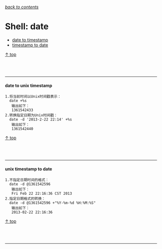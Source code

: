 [*back to contents*](https://github.com/malw2020/learn#contents)<br>

# Shell: date

- [date to timestamp](#date-to-unix-timestamp)
- [timestamp to date](#unix-timestamp-to-date)

[↑ top](#shell-date)
<br><br><br><br><hr>


#### date to unix timestamp

```shell
1.将当前时间以Unix时间戳表示：
  date +%s
   输出如下：
   1361542433
2.转换指定日期为Unix时间戳：
  date -d '2013-2-22 22:14' +%s
   输出如下：
   1361542440

```

[↑ top](#shell-date)
<br><br><br><br><hr>


#### unix timestamp to date

```shell
1.不指定日期时间的格式：
  date -d @1361542596
   输出如下：
   Fri Feb 22 22:16:36 CST 2013
2.指定日期格式的转换：
  date -d @1361542596 +"%Y-%m-%d %H:%M:%S"
   输出如下：
   2013-02-22 22:16:36

```

[↑ top](#shell-date)
<br><br><br><br><hr>
